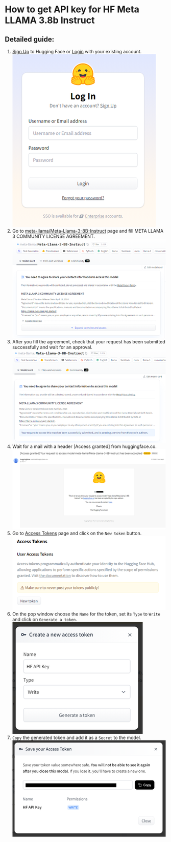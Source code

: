 # How to get API key for HF Meta LLAMA 3.8b Instruct

## Detailed guide:

1. [Sign Up](https://huggingface.co/join) to Hugging Face or [Login](https://huggingface.co/login) with your existing 
   account. \
   ![login.png](assets%2Flogin.png)
2. Go to [meta-llama/Meta-Llama-3-8B-Instruct](https://huggingface.co/meta-llama/Meta-Llama-3-8B-Instruct) page and 
   fill META LLAMA 3 COMMUNITY LICENSE AGREEMENT. \
   ![agreement_review.png](assets%2Fagreement_review.png)
3. After you fill the agreement, check that your request has been submitted successfully and wait for an approval. \
   ![agreement_submitted.png](assets%2Fagreement_submitted.png)
4. Wait for a mail with a header [Access granted] from huggingface.co. \
   ![access_granted.png](assets%2Faccess_granted.png)
5. Go to [Access Tokens](https://huggingface.co/settings/tokens) page and click on the `New token` button. \
   ![access_tokens.png](assets%2Faccess_tokens.png)
6. On the pop window choose the `Name` for the token, set its `Type` to `Write` and click on `Generate a token`. \
   ![new_access_token.png](assets%2Fnew_access_token.png)
7. `Copy` the generated token and add it as a `Secret` to the model. \
   ![available_access_token.png](assets%2Favailable_access_token.png)
